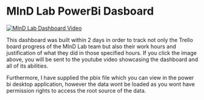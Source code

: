 # MInD Lab PowerBi Dasboard

[![MInD Lab Dashboard Video](https://img.youtube.com/vi/VHGSAuSfsH4/0.jpg)](https://www.youtube.com/watch?v=VHGSAuSfsH4 "MInD Lab Dashboard Video")

This dashboard was built within 2 days in order to track not only the Trello board progress of the MInD Lab team but also their work hours and justification of what they did in those specified hours. If you click the image above, you will be sent to the youtube video showcasing the dashboard and all of its abilities.

Furthermore, I have supplied the pbix file which you can view in the power bi desktop application, however the data wont be loaded as you wont have permission rights to access the root source of the data.
